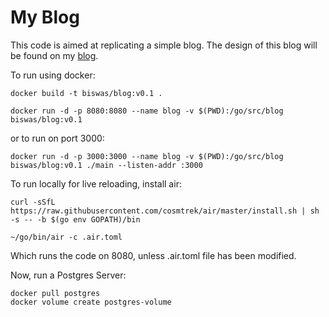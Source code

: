 # My Blog

This code is aimed at replicating a simple blog. The design of this blog will be found on my [blog](https://anshumanbiswas.com).

To run using docker:

```
docker build -t biswas/blog:v0.1 .

docker run -d -p 8080:8080 --name blog -v $(PWD):/go/src/blog biswas/blog:v0.1
```

or to run on port 3000:

```
docker run -d -p 3000:3000 --name blog -v $(PWD):/go/src/blog biswas/blog:v0.1 ./main --listen-addr :3000
```

To run locally for live reloading, install air:

```
curl -sSfL https://raw.githubusercontent.com/cosmtrek/air/master/install.sh | sh -s -- -b $(go env GOPATH)/bin

~/go/bin/air -c .air.toml
```
Which runs the code on 8080, unless .air.toml file has been modified.

Now, run a Postgres Server:

```
docker pull postgres
docker volume create postgres-volume
```
